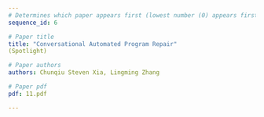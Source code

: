 ```yaml
---
# Determines which paper appears first (lowest number (0) appears first)
sequence_id: 6

# Paper title
title: "Conversational Automated Program Repair"
(Spotlight)

# Paper authors
authors: Chunqiu Steven Xia, Lingming Zhang 

# Paper pdf
pdf: 11.pdf

---
```

